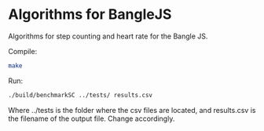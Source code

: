 Algorithms for BangleJS
=======================

Algorithms for step counting and heart rate for the Bangle JS.

Compile:

```bash
make
```

Run:

```bash
./build/benchmarkSC ../tests/ results.csv
```

Where ../tests is the folder where the csv files are located, and results.csv is the filename of the output file. Change accordingly.